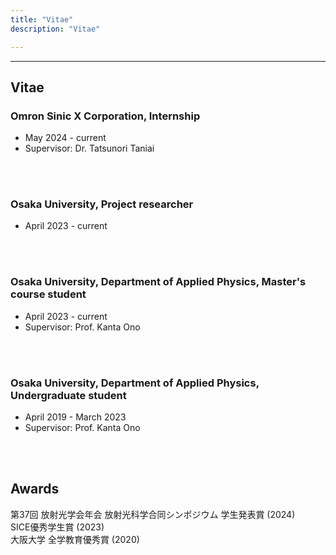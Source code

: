 ```yaml
---
title: "Vitae"
description: "Vitae"

---
```


---
## Vitae
### Omron Sinic X Corporation, Internship
- May 2024 - current
- Supervisor: Dr. Tatsunori Taniai
<br>
<br>

### Osaka University, Project researcher
- April 2023 - current
<br>
<br>

### Osaka University, Department of Applied Physics, Master's course student
- April 2023 - current
- Supervisor: Prof. Kanta Ono
<br>
<br>

### Osaka University, Department of Applied Physics, Undergraduate student
- April 2019 - March 2023
- Supervisor: Prof. Kanta Ono
<br>
<br>

## Awards
第37回 放射光学会年会 放射光科学合同シンポジウム 学生発表賞 (2024)
<br>
SICE優秀学生賞 (2023)
<br>
大阪大学 全学教育優秀賞 (2020)
